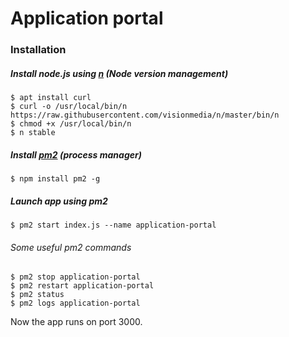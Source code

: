 # Application portal

### Installation

##### Install node.js using [n](https://github.com/tj/n) (Node version management)

```
$ apt install curl
$ curl -o /usr/local/bin/n https://raw.githubusercontent.com/visionmedia/n/master/bin/n
$ chmod +x /usr/local/bin/n
$ n stable
```

##### Install [pm2](http://pm2.keymetrics.io/) (process manager)

```
$ npm install pm2 -g
```

##### Launch app using pm2

```
$ pm2 start index.js --name application-portal
```

###### Some useful pm2 commands

```
$ pm2 stop application-portal
$ pm2 restart application-portal
$ pm2 status
$ pm2 logs application-portal
```

Now the app runs on port 3000.